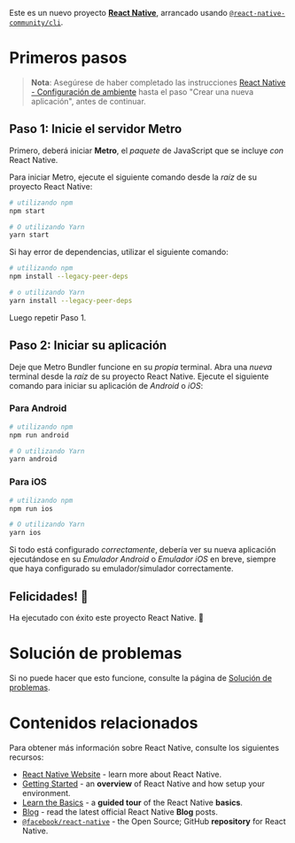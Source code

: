 Este es un nuevo proyecto [**React Native**](https://reactnative.dev), arrancado usando [`@react-native-community/cli`](https://github.com/react-native-community/cli).

# Primeros pasos

>**Nota**: Asegúrese de haber completado las instrucciones [React Native - Configuración de ambiente](https://reactnative.dev/docs/environment-setup) hasta el paso "Crear una nueva aplicación", antes de continuar.

## Paso 1: Inicie el servidor Metro

Primero, deberá iniciar **Metro**, el _paquete_ de JavaScript que se incluye _con_ React Native.

Para iniciar Metro, ejecute el siguiente comando desde la _raíz_ de su proyecto React Native:

```bash
# utilizando npm
npm start

# O utilizando Yarn
yarn start
```

Si hay error de dependencias, utilizar el siguiente comando:

```bash
# utilizando npm
npm install --legacy-peer-deps

# o utilizando Yarn
yarn install --legacy-peer-deps
```

Luego repetir Paso 1.

## Paso 2: Iniciar su aplicación

Deje que Metro Bundler funcione en su _propia_ terminal. Abra una _nueva_ terminal desde la _raíz_ de su proyecto React Native. Ejecute el siguiente comando para iniciar su aplicación de _Android_ o _iOS_:

### Para Android

```bash
# utilizando npm
npm run android

# O utilizando Yarn
yarn android
```

### Para iOS

```bash
# utilizando npm
npm run ios

# O utilizando Yarn
yarn ios
```

Si todo está configurado _correctamente_, debería ver su nueva aplicación ejecutándose en su _Emulador Android_ o _Emulador iOS_ en breve, siempre que haya configurado su emulador/simulador correctamente.

## Felicidades! :tada:

Ha ejecutado con éxito este proyecto React Native. :partying_face:

# Solución de problemas

Si no puede hacer que esto funcione, consulte la página de [Solución de problemas](https://reactnative.dev/docs/troubleshooting).

# Contenidos relacionados

Para obtener más información sobre React Native, consulte los siguientes recursos:

- [React Native Website](https://reactnative.dev) - learn more about React Native.
- [Getting Started](https://reactnative.dev/docs/environment-setup) - an **overview** of React Native and how setup your environment.
- [Learn the Basics](https://reactnative.dev/docs/getting-started) - a **guided tour** of the React Native **basics**.
- [Blog](https://reactnative.dev/blog) - read the latest official React Native **Blog** posts.
- [`@facebook/react-native`](https://github.com/facebook/react-native) - the Open Source; GitHub **repository** for React Native.
